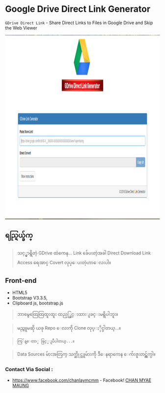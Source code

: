 
# Google Drive Direct Link Generator

`GDrive Direct Link` - Share Direct Links to Files in Google Drive and Skip the Web Viewer

<p align="center">
  <img width="800" height="600" src="/root/image/demo.jpg">
</p>

## ရည္ရြယ္ခ်က္

> သင့္မွာရွိတဲ့ GDrive ထဲကေန... Link ခ်ေပးတဲ့အခါ Direct Download Link Access ရေအာင္ Covert လုပ္ေပးတဲ့ဟာေလးပါ။


## Front-end
- HTML5
- Bootstrap V3.3.5,
- Clipboard js, bootstrap.js

> ဘာမွေထြေထြထူးထူး ထည့္သြင္းထားျခင္းမရွိပါဘူး။

> မည္သူမဆို ယခု Repo ေလးကို Clone လုပ္ႏိုင္ပါတယ္...။

> `ကြ်န္ေတာ္ ခြင့္ျပဳပါတယ္...။`

> Data Sources မ်ားအတြက္ သက္ဆိုင္သူမ်ားကို ဒီေနရာကေန ေက်းဇူးတင္လွ်က္ပါ။

### Contact Via Social :
- https://www.facebook.com/chanlaymcmm - Facebook!
[CHAN MYAE MAUNG](https://www.chanmyaemaung.net/)
